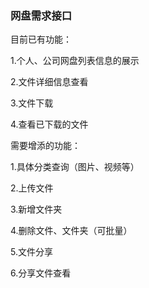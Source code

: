 ### 网盘需求接口

目前已有功能：

1.个人、公司网盘列表信息的展示

2.文件详细信息查看

3.文件下载

4.查看已下载的文件

需要增添的功能：

1.具体分类查询（图片、视频等）

2.上传文件

3.新增文件夹

4.删除文件、文件夹（可批量）

5.文件分享

6.分享文件查看
